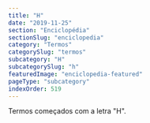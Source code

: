 ```yaml
---
title: "H"
date: "2019-11-25"
section: "Enciclopédia"
sectionSlug: "enciclopedia"
category: "Termos"
categorySlug: "termos"
subcategory: "H"
subcategorySlug: "h"
featuredImage: "enciclopedia-featured"
pageType: "subcategory"
indexOrder: 519
---
```




Termos começados com a letra "H".